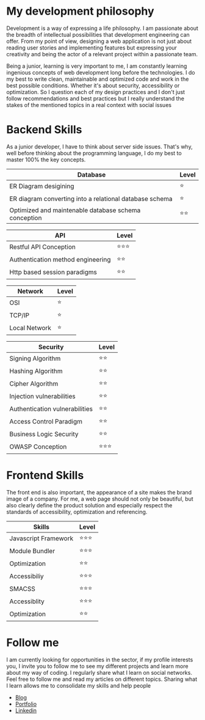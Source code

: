 # My development philosophy


Development is a way of expressing a life philosophy. 
I am passionate about the breadth of intellectual possibilities that development engineering can offer. From my point of view, designing a web application is not just about reading user stories and implementing features but expressing your creativity and being the actor of a relevant project within a passionate team.

Being a junior, learning is very important to me, I am constantly learning ingenious concepts of web development long before the technologies. I do my best to write clean, maintainable and optimized code and work in the best possible conditions. Whether it's about security, accessibility or optimization. So I question each of my design practices and I don't just follow recommendations and best practices but I really understand the stakes of the mentioned topics in a real context with social issues

# Backend Skills

As a junior developer, I have to think about server side issues. That's why, well before thinking about the programming language, I do my best to master 100% the key concepts.

| Database  	  | Level         |
| ------------- | ------------- |  
| ER Diagram desigining	| ⭐ | 
| ER diagram converting into a relational database schema	| ⭐ |
| Optimized and maintenable database schema conception	| ⭐⭐ |

| API  	| Level |
| ------------- | ------------- |  
| Restful API Conception	| ⭐⭐⭐ |
| Authentication method engineering	| ⭐⭐ |
| Http based session paradigms	| ⭐⭐ |

| Network  	| Level |
| ------------- | ------------- | 
| OSI	| ⭐ |
| TCP/IP	| ⭐ |
| Local Network	| ⭐ |


| Security  	| Level |
| ------------- | ------------- | 
| Signing Algorithm	| ⭐⭐ |
| Hashing Algorithm	| ⭐⭐ |
| Cipher Algorithm	| ⭐⭐ |
| Injection vulnerabilities	| ⭐⭐ |
| Authentication vulnerabilities | ⭐⭐ |
| Access Control Paradigm	| ⭐⭐ |
| Business Logic Security	| ⭐⭐ |
| OWASP Conception | ⭐⭐⭐ |


# Frontend Skills

The front end is also important, the appearance of a site makes the brand image of a company. For me, a web page should not only be beautiful, but also clearly define the product solution and especially respect the standards of accessibility, optimization and referencing. 

| Skills        | Level         |
| ------------- | ------------- |
| Javascript Framework              |  ⭐⭐⭐             |
| Module Bundler             | ⭐⭐⭐              |
| Optimization             |  ⭐⭐            |
| Accessibiliy             | ⭐⭐⭐              |
| SMACSS             | ⭐⭐⭐              |
| Accessiblity             | ⭐⭐⭐              |
| Optimization             | ⭐⭐             |


# Follow me 

I am currently looking for opportunities in the sector, if my profile interests you, I invite you to follow me to see my different projects and learn more about my way of coding. I regularly share what I learn on social networks. Feel free to follow me and read my articles on different topics. Sharing what I learn allows me to consolidate my skills and help people 

- [Blog](https://example.com/)
- [Portfolio](https://example.com)
- [Linkedin](https://exmaple.com)









